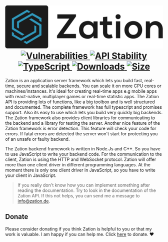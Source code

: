 

<h1 align="center">
  <!-- Logo -->
  <br/>
  <a href="https://zation.de">
      <img src="assets/logo/zationWideLogo.svg" alt="Logo Zation"/>
  </a>
	<br/>
  <!-- Documentation -->
  <a href="https://zation.de/documentation/#/">
      <img src="https://img.shields.io/badge/Documentation-%20In%20progress-brightgreen.svg" alt="Vulnerabilities"/>
  </a>
  <!-- Stability -->
  <a href="https://nodejs.org/api/documentation.html#documentation_stability_index">
    <img src="https://img.shields.io/badge/stability-stable-brightgreen.svg" alt="API Stability"/>
  </a>
  <!-- TypeScript -->
  <a href="http://typescriptlang.org">
    <img src="https://img.shields.io/badge/%3C%2F%3E-typescript-blue.svg" alt="TypeScript"/>
  </a>    
  <!-- Downloads -->
  <a href="https://npmjs.org/package/zation">
    <img src="https://img.shields.io/npm/dm/zation.svg" alt="Downloads"/>
  </a> 
  <!-- Size -->
  <a href="https://npmjs.org/package/zation">
      <img src="https://img.shields.io/bundlephobia/min/zation.svg" alt="Size"/>
  </a>  
</h1>


Zation is an application server framework which lets you build fast, real-time, secure and scalable backends. 
You can scale it on more CPU cores or machines/instances. 
It's ideal for creating real-time apps e.g mobile apps with react-native, multiplayer games or real-time statistic apps.
The Zation API is providing lots of functions, like a big toolbox and is well structured and documented.
The complete framework has full typescript and promises support.
Also its easy to use which lets you build very quickly big backends.
The Zation framework also provides client libraries for communicating to the backend and a library for testing the server.
Another nice feature of the Zation framework is error detection. 
This feature will check your code for errors. 
If fatal errors are detected the server won't start for protecting you of an unsafe or faulty backend.

The Zation backend framework is written in Node.Js and C++. 
So you have to use JavaScript to write your backend code. 
For the communication to the client, Zation is using the HTTP and WebSocket protocol. 
Zation will offer more than one client driver in different programming languages. 
At the moment there is only one client driver in JavaScript, so you have to write your client in JavaScript.

> If you really don't know how you can implement something after reading the documentation. Try to look in the documentation of the Zation API. If this not helps, you can send me a message to <a href="mailto:info@zation.de">info@zation.de</a>.

## Donate

Please consider donating if you think Zation is helpful to you or that my work is valuable. 
I am happy if you can help me. 
Click [here](https://www.paypal.com/cgi-bin/webscr?cmd=_s-xclick&hosted_button_id=P3DNYQQGX3THW&source=url) to donate. :heart:


